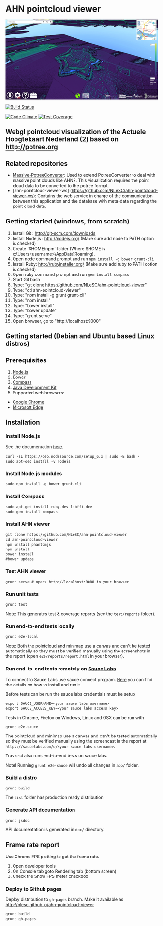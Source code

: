 AHN pointcloud viewer
=====================
![screenshot of ahn2 viewer showing willemstad](/doc/ahn2-screenshot.png "screenshot of ahn2 viewer showing willemstad")

[![Build Status](https://travis-ci.org/NLeSC/ahn-pointcloud-viewer.svg)](https://travis-ci.org/NLeSC/ahn-pointcloud-viewer)

[![Code Climate](https://codeclimate.com/github/NLeSC/ahn-pointcloud-viewer/badges/gpa.svg)](https://codeclimate.com/github/NLeSC/ahn-pointcloud-viewer)
[![Test Coverage](https://codeclimate.com/github/NLeSC/ahn-pointcloud-viewer/badges/coverage.svg)](https://codeclimate.com/github/NLeSC/ahn-pointcloud-viewer/coverage)

Webgl pointcloud visualization of the Actuele Hoogtekaart Nederland (2) based on http://potree.org
--------------------------------------------------------------------------------------------------

Related repositories
--------------------

- [Massive-PotreeConverter](https://github.com/NLeSC/Massive-PotreeConverter): Used to extend PotreeConverter to deal with massive point clouds like AHN2. This visualization requires the point cloud data to be converted to the potree format.
- [ahn-pointcloud-viewer-ws] (https://github.com/NLeSC/ahn-pointcloud-viewer-ws): Contains the web service in charge of the communication between this application and the database with meta-data regarding the point cloud data.


Getting started (windows, from scratch)
---------------------------------------

1. Install Git : 	http://git-scm.com/downloads
2. Install Node.js : 	http://nodejs.org/ (Make sure add node to PATH option is checked)
  1. Create '$HOME/npm' folder (Where $HOME is c:\Users\<username>\AppData\Roaming).
  2. Open node command prompt and run `npm install -g bower grunt-cli`
3. Install Ruby: http://rubyinstaller.org/ (Make sure add ruby to PATH option is checked)
  1. Open ruby command prompt and run `gem install compass`
4. Start Git bash
5. Type: "git clone https://github.com/NLeSC/ahn-pointcloud-viewer"
6. Type: "cd ahn-pointcloud-viewer"
7. Type: "npm install -g grunt grunt-cli"
8. Type: "npm install"
8. Type: "bower install"
8. Type: "bower update"
9. Type: "grunt serve"
10. Open browser, go to "http://localhost:9000"

Getting started (Debian and Ubuntu based Linux distros)
-------------------------------------------------

Prerequisites
------------

1. [Node.js](http://nodejs.org/)
2. [Bower](http://bower.io)
3. [Compass](http://compass-style.org)
4. [Java Development Kit](https://www.java.com/)
5. Supported web browsers:
  * [Google Chrome](https://www.google.com/chrome/)
  * [Microsoft Edge](http://www.microsoft.com/en-us/windows/microsoft-edge)

Installation
------------

### Install Node.js

See the documentation [here](https://nodejs.org/en/download/package-manager/#debian-and-ubuntu-based-linux-distributions).

```
curl -sL https://deb.nodesource.com/setup_6.x | sudo -E bash -
sudo apt-get install -y nodejs
```

### Install Node.js modules

```
sudo npm install -g bower grunt-cli
```

### Install Compass

```
sudo apt-get install ruby-dev libffi-dev
sudo gem install compass
```

### Install AHN viewer

```
git clone https://github.com/NLeSC/ahn-pointcloud-viewer
cd ahn-pointcloud-viewer
npm install phantomjs
npm install
bower install
#bower update
```

### Test AHN viewer

```
grunt serve # opens http://localhost:9000 in your browser
```

### Run unit tests

```
grunt test
```

Note: This generates test & coverage reports (see the `test/reports` folder).

### Run end-to-end tests locally

```
grunt e2e-local
```

Note: Both the pointcloud and minimap use a canvas and can't be tested automatically so they must be verified manually using the screenshots in the report (open `e2e/reports/report.html` in your browser).

### Run end-to-end tests remotely on [Sauce Labs](https://saucelabs.com/)

To connect to Sauce Labs use sauce connect program. [Here](https://docs.saucelabs.com/reference/sauce-connect/) you can find the details on how to install and run it.

Before tests can be run the sauce labs credentials must be setup

```
export SAUCE_USERNAME=<your sauce labs username>
export SAUCE_ACCESS_KEY=<your sauce labs access key>
```

Tests in Chrome, Firefox on Windows, Linux and OSX can be run with
```
grunt e2e-sauce
```

The pointcloud and minimap use a canvas and can't be tested automatically so they must be verified manually using the screencast in the report at `https://saucelabs.com/u/<your sauce labs username>`.

Travis-ci also runs end-to-end tests on sauce labs.

Note! Running `grunt e2e-sauce` will undo all changes in `app/` folder.

### Build a distro

```
grunt build
```
The `dist` folder has production ready distribution.

### Generate API documentation

```
grunt jsdoc
```

API documentation is generated in `doc/` directory.

Frame rate report
----------------

Use Chrome FPS plotting to get the frame rate.
1. Open developer tools
2. On Console tab goto Rendering tab (bottom screen)
3. Check the Show FPS meter checkbox

### Deploy to Github pages

Deploy distribution to `gh-pages` branch.
Make it available as http://nlesc.github.io/ahn-pointcloud-viewer

```
grunt build
grunt gh-pages
```

